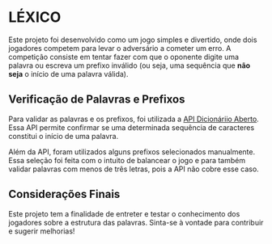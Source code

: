 # LÉXICO

Este projeto foi desenvolvido como um jogo simples e divertido, onde dois jogadores competem para levar o adversário a cometer um erro. A competição consiste em tentar fazer com que o oponente digite uma palavra ou escreva um prefixo inválido (ou seja, uma sequência que **não seja** o início de uma palavra válida).

## Verificação de Palavras e Prefixos

Para validar as palavras e os prefixos, foi utilizada a [API Dicionáriio Aberto](https://api.dicionario-aberto.net/index.html). Essa API permite confirmar se uma determinada sequência de caracteres constitui o início de uma palavra. 

Além da API, foram utilizados alguns prefixos selecionados manualmente. Essa seleção foi feita com o intuito de balancear o jogo e para também validar palavras com menos de três letras, pois a API não cobre esse caso.

## Considerações Finais

Este projeto tem a finalidade de entreter e testar o conhecimento dos jogadores sobre a estrutura das palavras. Sinta-se à vontade para contribuir e sugerir melhorias!
